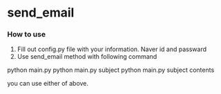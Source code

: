# send_email

### How to use

1. Fill out config.py file with your information. Naver id and passward
2. Use send_email method with following command

python main.py
python main.py subject
python main.py subject contents

you can use either of above.
